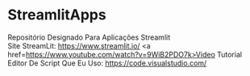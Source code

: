 # StreamlitApps
Repositório Designado Para Aplicações Streamlit</br>
Site StreamLit: https://www.streamlit.io/
<a href=https://www.youtube.com/watch?v=9WiB2PDO7k>Video Tutorial</a>
Editor De Script Que Eu Uso: https://code.visualstudio.com/
